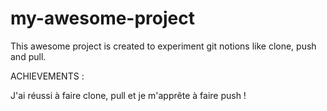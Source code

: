 # my-awesome-project

This awesome project is created to experiment git notions like clone, push and pull.

ACHIEVEMENTS :

J'ai réussi à faire clone, pull et je m'apprête à faire push !
